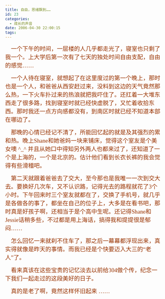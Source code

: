 ```yaml
---
title: 自由，思绪飘到……
id: 23
categories:
  - 成长的声音
date: 2006-04-30 22:00:15
tags:
---
```


<div id="msgcns!DA984E57EDE76A7C!429" class="bvMsg"><div>

<font color="#993300"><font size="2"><span style="font-size:14pt;font-family:宋体;">    一个下午的时间，一层楼的人几乎都走光了，寝室也只剩了我一个。上大学后第一次有了七天的独处时间自由支配，自由的感觉……</span><span lang="EN-US" style="font-size:14pt;"/></font></font>

<font color="#993300"><font size="2"><span style="font-size:14pt;font-family:宋体;">    一个人待在寝室，就想起了在这里度过的第一个晚上，那时也是一个人，和爸爸从西安赶过来，没料到这边的天气竟然那么热，一下火车扑过来的热浪就把我吓住了。还扛着一大堆东西走了很多路，找到寝室时就已经快虚脱了，又忙着收拾东西。那时我还一点方向感都没有，到南区时就已经不知道本部在哪边了。</span><span lang="EN-US" style="font-size:14pt;"/></font></font>

<font color="#993300"><font size="2"><span style="font-size:14pt;font-family:宋体;">    那晚的心情已经记不清了，所能回忆起的就是及其强烈的累和热。晚上</span><span lang="EN-US" style="font-size:14pt;"><font face="Times New Roman">Shane</font></span><span style="font-size:14pt;font-family:宋体;">和她爸妈一块来铺床，觉得这个室友是个美女噢</span><span lang="EN-US" style="font-size:14pt;"><font face="Times New Roman"> ^_^ </font></span><span style="font-size:14pt;font-family:宋体;">并且从她口中得知另外两人也都来过了，还知道了一个是上海的，一个是北京的。估计他们看到长衣长裤的我会觉得有些滑稽吧。</span><span lang="EN-US" style="font-size:14pt;"/></font></font>

<font color="#993300"><font size="2"><span style="font-size:14pt;font-family:宋体;">    第二天就跟着爸爸去了交大，至今那也是我唯一一次到交大去。要换好几次车，又不认识路，记得光去的路程就花了</span><span lang="EN-US" style="font-size:14pt;"><font face="Times New Roman">3</font></span><span style="font-size:14pt;font-family:宋体;">个小时。下午回来时三个室友就都在了，交换了手机号，就几乎是各做各的事了，都坐在自己的位子上，大多是在看书吧，那时真是好孩子啊，还相当于是个高中生呢。还记得</span><span lang="EN-US" style="font-size:14pt;"><font face="Times New Roman">Shane</font></span><span style="font-size:14pt;font-family:宋体;">和</span><span lang="EN-US" style="font-size:14pt;"><font face="Times New Roman">Jessie</font></span><span style="font-size:14pt;font-family:宋体;">话稍多些，不过都是用上海话，搞得我和提提很是郁闷……</span><span lang="EN-US" style="font-size:14pt;"/></font></font>

<font color="#993300"><font size="2"><span style="font-size:14pt;font-family:宋体;">    怎么回忆一来就刹不住车了，那之后一幕幕都浮现出来，真实得就像是昨天的事情。而我已经是个快要迈入大三的“老人”了。</span><span lang="EN-US" style="font-size:14pt;"/></font></font>

<font color="#993300"><font size="2"><span style="font-size:14pt;font-family:宋体;">    看来真该在这些宝贵的记忆淡去以前给</span><span lang="EN-US" style="font-size:14pt;"><font face="Times New Roman">304</font></span><span style="font-size:14pt;font-family:宋体;">做个传，纪念一下我们一起走过的这段美好的日子。</span></font></font>

<font color="#993300"><font size="2"><span style="font-size:14pt;font-family:宋体;">    真的是老了啊，竟然这样怀旧起来</span><span style="font-size:14pt;"><font face="Times New Roman"> </font></span><span style="font-size:14pt;font-family:宋体;">……</span></font></font><span lang="EN-US" style="font-size:14pt;"/>
</div></div>